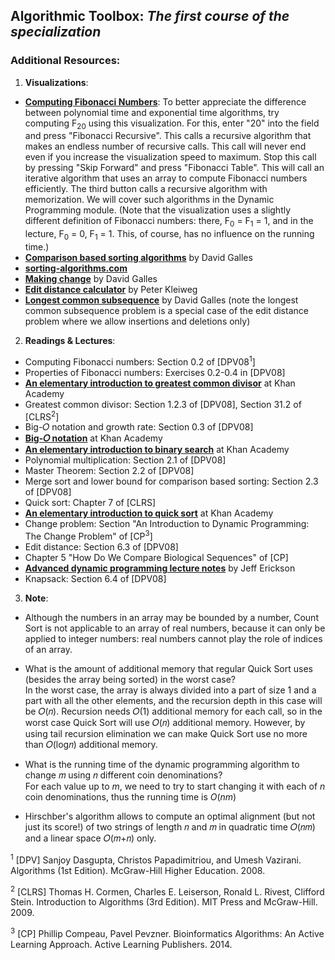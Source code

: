 ## Algorithmic Toolbox: *The first course of the specialization*

### Additional Resources:

1) **Visualizations**:
- [**Computing Fibonacci Numbers**](https://www.cs.usfca.edu/~galles/visualization/DPFib.html): To better appreciate the difference between polynomial time and exponential time algorithms, try computing F<sub>20</sub> using this visualization. For this, enter "20" into the field and press "Fibonacci Recursive". This calls a recursive algorithm that makes an endless number of recursive calls. This call will never end even if you increase the visualization speed to maximum. Stop this call by pressing "Skip Forward" and press "Fibonacci Table". This will call an iterative algorithm that uses an array to compute Fibonacci numbers efficiently. The third button calls a recursive algorithm with memorization. We will cover such algorithms in the Dynamic Programming module. (Note that the visualization uses a slightly different definition of Fibonacci numbers: there, F<sub>0</sub> = F<sub>1</sub> = 1, and in the lecture, F<sub>0</sub> = 0, F<sub>1</sub> = 1. This, of course, has no influence on the running time.)
- [**Comparison based sorting algorithms**](http://www.cs.usfca.edu/~galles/visualization/ComparisonSort.html) by David Galles 
- [**sorting-algorithms.com**](http://www.sorting-algorithms.com/)
- [**Making change**](http://www.cs.usfca.edu/~galles/visualization/DPChange.html) by David Galles
- [**Edit distance calculator**](http://www.let.rug.nl/kleiweg/lev/) by Peter Kleiweg
- [**Longest common subsequence**](http://www.cs.usfca.edu/~galles/visualization/DPLCS.html) by David Galles (note the longest common subsequence problem is a special case of the edit distance problem where we allow insertions and deletions only)

2) **Readings & Lectures**: 
- Computing Fibonacci numbers: Section 0.2 of [DPV08<sup>1</sup>]
- Properties of Fibonacci numbers: Exercises 0.2-0.4 in [DPV08]
- [**An elementary introduction to greatest common divisor**](https://www.khanacademy.org/math/pre-algebra/factors-multiples/greatest_common_divisor/v/greatest-common-divisor-factor-exercise) at Khan Academy
- Greatest common divisor: Section 1.2.3 of [DPV08], Section 31.2 of [CLRS<sup>2</sup>]
- Big-𝑂 notation and growth rate: Section 0.3 of [DPV08]
- [**Big-𝑂 notation**](https://www.khanacademy.org/computing/computer-science/algorithms/asymptotic-notation/a/asymptotic-notation) at Khan Academy
- [**An elementary introduction to binary search**](https://www.khanacademy.org/computing/computer-science/algorithms/binary-search/a/binary-search) at Khan Academy
- Polynomial multiplication: Section 2.1 of [DPV08]
- Master Theorem: Section 2.2 of [DPV08]
- Merge sort and lower bound for comparison based sorting: Section 2.3 of [DPV08]
- Quick sort: Chapter 7 of [CLRS]
- [**An elementary introduction to quick sort**](https://www.khanacademy.org/computing/computer-science/algorithms/quick-sort/a/overview-of-quicksort) at Khan Academy
- Change problem: Section "An Introduction to Dynamic Programming: The Change Problem" of [CP<sup>3</sup>]
- Edit distance: Section 6.3 of [DPV08]
- Chapter 5 "How Do We Compare Biological Sequences" of [CP]
- [**Advanced dynamic programming lecture notes**](https://jeffe.cs.illinois.edu/teaching/algorithms/notes/D-faster-dynprog.pdf) by Jeff Erickson
- Knapsack: Section 6.4 of [DPV08]

3) **Note**:
- Although the numbers in an array may be bounded by a number, Count Sort is not applicable to an array of real numbers, because it can only be applied to integer numbers: real numbers cannot play the role of indices of an array.

- What is the amount of additional memory that regular Quick Sort uses (besides the array being sorted) in the worst case? <br>
    In the worst case, the array is always divided into a part of size 1 and a part with all the other elements, and the recursion depth in this case will be 𝑂(𝑛). Recursion needs 𝑂(1) additional memory for each call, so in the worst case Quick Sort will use 𝑂(𝑛) additional memory. However, by using tail recursion elimination we can make Quick Sort use no more than 𝑂(log𝑛) additional memory.

- What is the running time of the dynamic programming algorithm to change 
𝑚 using 𝑛 different coin denominations? <br>
    For each value up to $m$, we need to try to start changing it with each of $n$ coin denominations, thus the running time is $O(nm)$

- Hirschber's algorithm allows to compute an optimal alignment (but not just its score!) of two strings of length 𝑛 and 𝑚 in quadratic time 𝑂(𝑛𝑚) and a linear space 𝑂(𝑚+𝑛) only.

<sup>1</sup> [DPV] Sanjoy Dasgupta, Christos Papadimitriou, and Umesh Vazirani. Algorithms (1st Edition). McGraw-Hill Higher Education. 2008.

<sup>2</sup> [CLRS] Thomas H. Cormen, Charles E. Leiserson, Ronald L. Rivest, Clifford Stein. Introduction to Algorithms (3rd Edition). MIT Press and McGraw-Hill. 2009.

<sup>3</sup> [CP] Phillip Compeau, Pavel Pevzner. Bioinformatics Algorithms: An Active Learning Approach. Active Learning Publishers. 2014.

